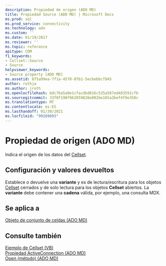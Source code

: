 ```yaml
---
description: Propiedad de origen (ADO MD)
title: Propiedad Source (ADO MD) | Microsoft Docs
ms.prod: sql
ms.prod_service: connectivity
ms.technology: ado
ms.custom: ''
ms.date: 01/19/2017
ms.reviewer: ''
ms.topic: reference
apitype: COM
f1_keywords:
- Cellset::Source
- Source
helpviewer_keywords:
- Source property [ADO MD]
ms.assetid: 875a99ea-7f1a-4570-87b1-5ecbebbcf845
author: rothja
ms.author: jroth
ms.openlocfilehash: bdc76a5a0e1cfacdbd816c535a587ed483591cfb
ms.sourcegitcommit: 33f0f190f962059826e002be165a2bef4f9e350c
ms.translationtype: MT
ms.contentlocale: es-ES
ms.lasthandoff: 01/30/2021
ms.locfileid: "99169693"
---
```

# <a name="source-property-ado-md"></a>Propiedad de origen (ADO MD)
Indica el origen de los datos del [Cellset](./cellset-object-ado-md.md).  
  
## <a name="settings-and-return-values"></a>Configuración y valores devueltos  
 Establece o devuelve una **variante** y es de lectura/escritura para los objetos [Cellset](./cellset-object-ado-md.md) cerrados y de solo lectura para los objetos **Cellset** abiertos. La **variante** debe contener una **cadena** válida, por ejemplo, una consulta MDX.  
  
## <a name="applies-to"></a>Se aplica a  
 [Objeto de conjunto de celdas (ADO MD)](./cellset-object-ado-md.md)  
  
## <a name="see-also"></a>Consulte también  
 [Ejemplo de Cellset (VB)](./cellset-example-vb.md)   
 [Propiedad ActiveConnection (ADO MD)](./activeconnection-property-ado-md.md)   
 [Open (método) (ADO MD)](./open-method-ado-md.md)